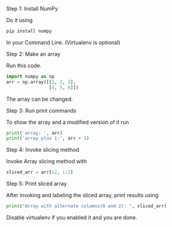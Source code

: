 Step 1: Install NumPy

Do it using 

```python
pip install numpy
```
In your Command Line. (Virtualenv is optional)

Step 2: Make an array

Run this code.

```python
import numpy as np
arr = np.array([[1, 2, 3],
                [4, 5, 6]])
```
The array can be changed.

Step 3: Run print commands

To show the array and a modified version of it run

```python
print('array: ', arr)
print('array plus 1:', arr + 1)
```

Step 4: Invoke slicing method

Invoke Array slicing method with

```python
sliced_arr = arr[:2, ::2]
```
Step 5: Print sliced array

After invoking and labeling the sliced array, print results using

```python
print("Array with alternate columns(0 and 2): ", sliced_arr)
```

Disable virtualenv if you enabled it and you are done.


